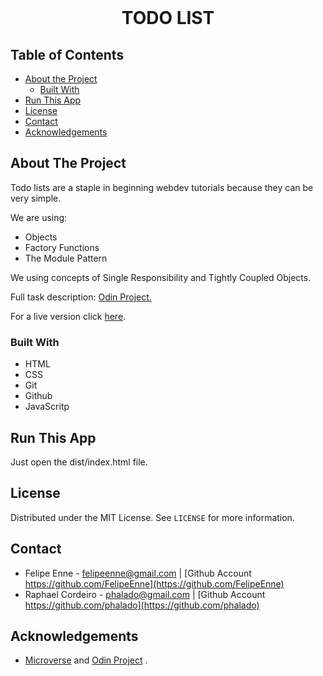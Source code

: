 <br />
<h1 align="center">TODO LIST</h1>


<!-- TABLE OF CONTENTS -->


## Table of Contents

* [About the Project](#about-the-project)
  * [Built With](#built-with)
* [Run This App](#run-this-app)
* [License](#license)
* [Contact](#contact)
* [Acknowledgements](#acknowledgements)


<!-- ABOUT THE PROJECT -->
## About The Project

Todo lists are a staple in beginning webdev tutorials because they can be very simple.

We are using:

* Objects
* Factory Functions
* The Module Pattern

We using concepts of Single Responsibility and Tightly Coupled Objects.

Full task description: <a href="https://www.theodinproject.com/courses/javascript/lessons/todo-list"> Odin Project.</a>


For a live version click [here](https://raw.githack.com/phalado/todo-list/features/dist/index.html
).


### Built With 

* HTML
* CSS
* Git
* Github
* JavaScritp


## Run This App

<p>Just open the dist/index.html file.</p>


## License

Distributed under the MIT License. See `LICENSE` for more information.

<!-- CONTACT -->
## Contact
* Felipe Enne - felipeenne@gmail.com | [Github Account https://github.com/FelipeEnne](https://github.com/FelipeEnne)
* Raphael Cordeiro - phalado@gmail.com | [Github Account https://github.com/phalado](https://github.com/phalado)

<!-- ACKNOWLEDGEMENTS -->
## Acknowledgements

* <a href="https://www.microverse.org/"> Microverse</a>  and <a href="https://www.theodinproject.com/"> Odin Project</a> .